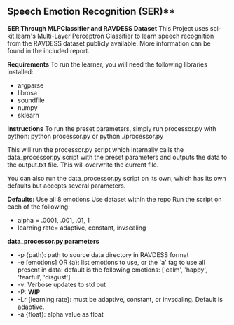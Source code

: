 ## Speech Emotion Recognition (SER)**

**SER Through MLPClassifier and RAVDESS Dataset**
This Project uses sci-kit.learn's Multi-Layer Perceptron Classifier to learn speech recognition from the RAVDESS dataset publicly available. More information can be found in the included report.

**Requirements**
To run the learner, you will need the following libraries installed:

 - argparse
 - librosa
 - soundfile
 - numpy
 - sklearn

**Instructions**
To run the preset parameters, simply run processor.py with python: python processor.py or python ./processor.py

This will run the processor.py script which internally calls the data_processor.py script with the preset parameters and outputs the data to the output.txt file. This will overwrite the current file.

You can also run the data_processor.py script on its own, which has its own defaults but accepts several parameters.

**Defaults:**
Use all 8 emotions
Use dataset within the repo
Run the script on each of the following:

 - alpha = .0001, .001, .01, 1
 - learning rate= adaptive, constant, invscaling


**data_processor.py parameters**
 - -p {path}: path to source data directory in RAVDESS format
 - -e [emotions] OR {a}: list emotions to use, or the 'a' tag to use all present in data: default is the following emotions:  ['calm', 'happy', 'fearful', 'disgust']
 - -v: Verbose updates to std out
 - -P: **WIP**
 - -Lr {learning rate}: must be adaptive, constant, or invscaling. Default is adaptive.
 - -a {float}: alpha value as float
